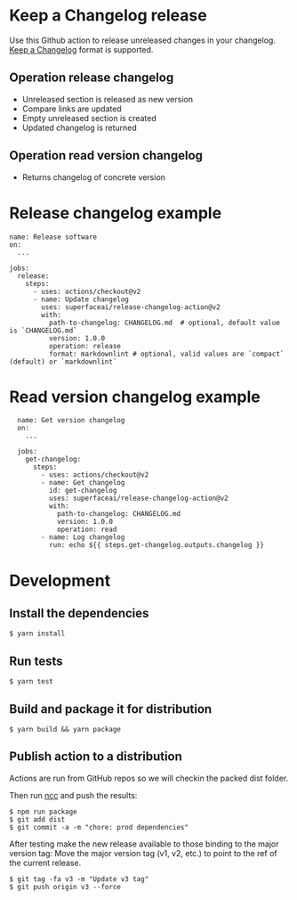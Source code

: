 # Keep a Changelog release

Use this Github action to release unreleased changes in your changelog. [Keep a Changelog](https://keepachangelog.com/en/1.0.0/) format is supported.

## Operation release changelog

- Unreleased section is released as new version
- Compare links are updated
- Empty unreleased section is created
- Updated changelog is returned

## Operation read version changelog

- Returns changelog of concrete version

# Release changelog example

```
name: Release software
on:
  ...

jobs:
  release:
    steps:
      - uses: actions/checkout@v2
      - name: Update changelog
        uses: superfaceai/release-changelog-action@v2
        with:
          path-to-changelog: CHANGELOG.md  # optional, default value is `CHANGELOG.md`
          version: 1.0.0
          operation: release
          format: markdownlint # optional, valid values are `compact` (default) or `markdownlint`
```

# Read version changelog example

```
  name: Get version changelog
  on:
    ...

  jobs:
    get-changelog:
      steps:
        - uses: actions/checkout@v2
        - name: Get changelog
          id: get-changelog
          uses: superfaceai/release-changelog-action@v2
          with:
            path-to-changelog: CHANGELOG.md
            version: 1.0.0
            operation: read
        - name: Log changelog
          run: echo ${{ steps.get-changelog.outputs.changelog }}
```

# Development

## Install the dependencies

```shell
$ yarn install
```

## Run tests

```shell
$ yarn test
```

## Build and package it for distribution

```shell
$ yarn build && yarn package
```

## Publish action to a distribution

Actions are run from GitHub repos so we will checkin the packed dist folder.

Then run [ncc](https://github.com/zeit/ncc) and push the results:

```shell
$ npm run package
$ git add dist
$ git commit -a -m "chore: prod dependencies"
```

After testing make the new release available to those binding to the major version tag: Move the major version tag (v1, v2, etc.) to point to the ref of the current release.

```shell
$ git tag -fa v3 -m "Update v3 tag"
$ git push origin v3 --force
```
